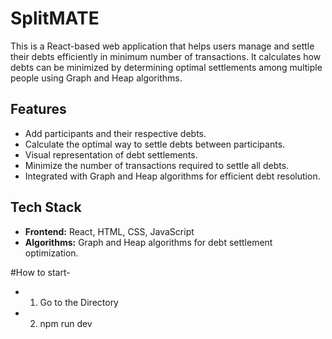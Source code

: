 # SplitMATE

This is a React-based web application that helps users manage and settle their debts efficiently in minimum number of transactions. It calculates how debts can be minimized by determining optimal settlements among multiple people using Graph and Heap algorithms.

## **Features**
- Add participants and their respective debts.
- Calculate the optimal way to settle debts between participants.
- Visual representation of debt settlements.
- Minimize the number of transactions required to settle all debts.
- Integrated with Graph and Heap algorithms for efficient debt resolution.

## **Tech Stack**
- **Frontend:** React, HTML, CSS, JavaScript
- **Algorithms:** Graph and Heap algorithms for debt settlement optimization.

#How to start-
- 1. Go to the Directory
- 2. npm run dev 
